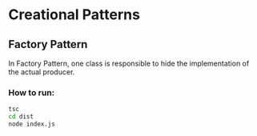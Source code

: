 # Creational Patterns

## Factory Pattern

In Factory Pattern, one class is responsible to hide the implementation of the actual producer.

### How to run:

```bash
tsc
cd dist
node index.js
```